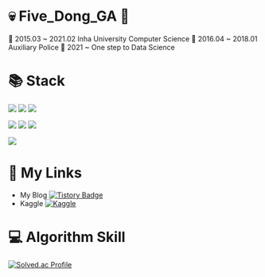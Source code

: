 # :skull: Five_Dong_GA 👋
:school:  2015.03 ~ 2021.02 Inha University Computer Science
💂  2016.04 ~ 2018.01 Auxiliary Police
:feet:  2021 ~ One step to Data Science


# :books: Stack
<img src="https://img.shields.io/badge/Python-3776AB?style=flat-square&logo=Python&logoColor=white"/> <img src="https://img.shields.io/badge/c++-00599C?style=flat-square&logo=c++&logoColor=white"/> <img src="https://img.shields.io/badge/Java-007396?style=flat-square&logo=Java&logoColor=white"/> 

<img src="https://img.shields.io/badge/TensorFlow-FF6F00?style=flat-square&logo=TensorFlow&logoColor=white"/> <img src="https://img.shields.io/badge/scikit-learn-F7931E?style=flat-square&logo=scikit-learn&logoColor=white"/> <img src="https://img.shields.io/badge/pandas-150458?style=flat-square&logo=pandas&logoColor=white"/>

<img src="https://img.shields.io/badge/Android-3DDC84?style=flat-square&logo=Android&logoColor=white"/> 

# :link: My Links
- My Blog [![Tistory Badge](https://img.shields.io/badge/Tech%20Blog-555263?style=flat&logoColor=white)](https://gljhan.tistory.com/)
- Kaggle [![Kaggle](https://kaggle.com/static/images/open-in-kaggle.svg)](https://www.kaggle.com/fivedongga)


# :computer: Algorithm Skill
[![Solved.ac Profile](http://mazassumnida.wtf/api/v2/generate_badge?boj=gljhan)](https://solved.ac/gljhan/)
